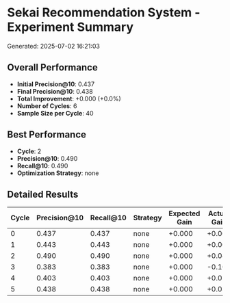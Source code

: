 # Sekai Recommendation System - Experiment Summary

Generated: 2025-07-02 16:21:03

## Overall Performance

- **Initial Precision@10**: 0.437
- **Final Precision@10**: 0.438
- **Total Improvement**: +0.000 (+0.0%)
- **Number of Cycles**: 6
- **Sample Size per Cycle**: 40

## Best Performance

- **Cycle**: 2
- **Precision@10**: 0.490
- **Recall@10**: 0.490
- **Optimization Strategy**: none

## Detailed Results

| Cycle | Precision@10 | Recall@10 | Strategy | Expected Gain | Actual Gain |
|-------|-------------|-----------|----------|---------------|-------------|
| 0 | 0.437 | 0.437 | none | +0.000 | +0.000 |
| 1 | 0.443 | 0.443 | none | +0.000 | +0.005 |
| 2 | 0.490 | 0.490 | none | +0.000 | +0.047 |
| 3 | 0.383 | 0.383 | none | +0.000 | -0.108 |
| 4 | 0.403 | 0.403 | none | +0.000 | +0.020 |
| 5 | 0.438 | 0.438 | none | +0.000 | +0.035 |